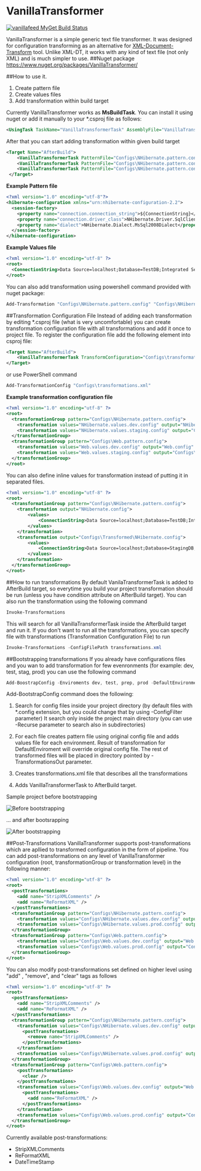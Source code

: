 # VanillaTransformer  
[![vanillafeed MyGet Build Status](https://www.myget.org/BuildSource/Badge/vanillafeed?identifier=a5bad1f8-7580-4e5d-a7ad-2952d2c88719)](https://www.myget.org/)

VanillaTransformer is a simple generic text file transformer. It was designed for configuration transforming as an alternative for [XML-Document-Transform](https://msdn.microsoft.com/en-us/library/dd465326%28v=vs.110%29.aspx) tool. Unlike XML-DT, it works with any kind of text file (not only XML) and is much simpler to use.
##Nuget package
https://www.nuget.org/packages/VanillaTransformer/

##How to use it.
1. Create pattern file
2. Create values files
3. Add transformation within build target

Currently VanillaTransformer works as **MsBuildTask**. You can install it using nuget or add it manually to your *.csproj file as follows:
```XML
<UsingTask TaskName="VanillaTransformerTask" AssemblyFile="VanillaTransformer.dll" />
```
After that you can start adding transformation within given build target
```XML
<Target Name="AfterBuild">   
	<VanillaTransformerTask PatternFile="Configs\NHibernate.pattern.config" ValuesSource="Configs\NHibernate.values.dev.config" OutputPath="NHibernate.config" />
    <VanillaTransformerTask PatternFile="Configs\NHibernate.pattern.config" ValuesSource="Configs\NHibernate.values.test.config" OutputPath="Configs\Transformed\NHibernate.Test.config" />
	<VanillaTransformerTask PatternFile="Configs\NHibernate.pattern.config" ValuesSource="Configs\NHibernate.values.staging.config" OutputPath="Configs\Transformed\NHibernate.Staging.config" />
 </Target>
```
**Example Pattern file**
```XML
<?xml version="1.0" encoding="utf-8"?>
<hibernate-configuration xmlns="urn:nhibernate-configuration-2.2">
  <session-factory>
    <property name="connection.connection_string">${ConnectionString}</property>
    <property name="connection.driver_class">NHibernate.Driver.SqlClientDriver</property>
    <property name="dialect">NHibernate.Dialect.MsSql2008Dialect</property>
  </session-factory>
</hibernate-configuration>
```
**Example Values file**

```XML
<?xml version="1.0" encoding="utf-8" ?>
<root>
  <ConnectionString>Data Source=localhost;Database=TestDB;Integrated Security=true;</ConnectionString>
</root>
```

You can also add transformation using powershell command provided with nuget package:
```PowerShell
Add-Transformation "Configs\NHibernate.pattern.config" "Configs\NHibernate.values.dev.config" "NHibernate.config"
```

##Transformation Configuration File
Instead of adding each transformation by editing *.csproj file (what is very uncomfortable) you can create transformation configuration file with all transformations and add it once to project file. To register the configuration file add the following element into csproj file:

```XML
<Target Name="AfterBuild">
	<VanillaTransformerTask TransformConfiguration="Configs\transformations.xml" />
</Target>
```

or use PowerShell command

```PowerShell
Add-TransformationConfig "Configs\transformations.xml"
```

**Example transformation configuration file**
```XML
<?xml version="1.0" encoding="utf-8" ?>
<root>
  <transformationGroup pattern="Configs\NHibernate.pattern.config">
    <transformation values="NHibernate.values.dev.config" output="NHibernate.config" />
    <transformation values="NHibernate.values.staging.config" output="Configs\Transformed\NHibernate.config" />
  </transformationGroup>
  <transformationGroup pattern="Configs\Web.pattern.config">
    <transformation values="Web.values.dev.config" output="Web.config" />
    <transformation values="Web.values.staging.config" output="Configs\Transformed\Web.config" />
  </transformationGroup>
</root>
```
You can also define inline values for transformation instead of putting it in separated files.
```XML
<?xml version="1.0" encoding="utf-8" ?>
<root>
  <transformationGroup pattern="Configs\NHibernate.pattern.config">
    <transformation output="NHibernate.config">
    	<values>
    		<ConnectionString>Data Source=localhost;Database=TestDB;Integrated Security=true;</ConnectionString>
    	</values>
    </transformation>
    <transformation output="Configs\Transformed\NHibernate.config">
    	<values>
    		<ConnectionString>Data Source=localhost;Database=StagingDB;Integrated Security=true;</ConnectionString>
    	</values>
    </transformation>
  </transformationGroup>
</root>
```
##How to run transformations
By default VanilaTransformerTask is added to AfterBuild target, so everytime you build your project transformation should be run (unless you have condition attribute on AfterBuild target). You can also run the transformation using the following command

```PowerShell
Invoke-Transformations
`````
This will search for all VanillaTransformerTask inside the AfterBuild target and run it. If you don't want to run all the transformations, you can specify file with transformations (Transformation Configuration File) to run

```PowerShell
Invoke-Transformations -ConfigFilePath transformations.xml
`````

##Bootstrapping transformations
If you already have configurations files and you wan to add transformation for few evenronments (for example: dev, test, stag, prod) you can use the following command
```PowerShell
Add-BoostrapConfig -Enviroments dev, test, prep, prod -DefaultEnvironment dev -TransformationsOut TransformedConfigs
```
Add-BootstrapConfig command does the following:


1. Search for config files inside your project directory (by default files with *.config extension, but you could change that by using -ConfigFilter parameter) It search only inside the project main directory (you can use -Recurse parameter to search also in subdirectories)

2. For each file creates pattern file using original config file and adds values file for each environment. Result of transformation for DefaultEnviroment will override original config file. The rest of transformed files will be placed in directory pointed by  -TransformationsOut parameter.

3. Creates transformations.xml file that describes all the transformations

4. Adds VanillaTransformerTask to AfterBuild target.


Sample project before bootstrapping


![Before bootstrapping](https://raw.githubusercontent.com/cezarypiatek/VanillaTransformer/master/Doc/bootstrap_before.jpg)

... and after bootsrapping


![After bootstrapping](https://raw.githubusercontent.com/cezarypiatek/VanillaTransformer/master/Doc/bootstrap_after.jpg)


##Post-Transformations
VanillaTransformer supports post-transformations which are apllied to transformed configuration in the form of pipeline.
You can add post-transformations on any level of VanillaTransformer configuration (root, transformationGroup or transformation level) in the following manner:

```XML
<?xml version="1.0" encoding="utf-8" ?>
<root>
  <postTransformations>
    <add name="StripXMLComments" />
    <add name="ReFormatXML" />
  </postTransformations>
  <transformationGroup pattern="Configs\NHibernate.pattern.config">
    <transformation values="Configs\NHibernate.values.dev.config" output="NHibernate.config" />
    <transformation values="Configs\NHibernate.values.prod.config" output="Configs\Transformed\NHibernate.prod.config" />
  </transformationGroup>
  <transformationGroup pattern="Configs\Web.pattern.config">
    <transformation values="Configs\Web.values.dev.config" output="Web.config" />
    <transformation values="Configs\Web.values.prod.config" output="Configs\Transformed\Web.prod.config" />
  </transformationGroup>
</root>
```

You can also modify post-transformations set defined on higher level using "add" , "remove", and "clear" tags as follows
```XML
<?xml version="1.0" encoding="utf-8" ?>
<root>
  <postTransformations>
    <add name="StripXMLComments" />
    <add name="ReFormatXML" />
  </postTransformations>
  <transformationGroup pattern="Configs\NHibernate.pattern.config">
    <transformation values="Configs\NHibernate.values.dev.config" output="NHibernate.config">
      <postTransformations>
        <remove name="StripXMLComments" />
      </postTransformations>
    </transformation>
    <transformation values="Configs\NHibernate.values.prod.config" output="Configs\Transformed\NHibernate.prod.config" />
  </transformationGroup>
  <transformationGroup pattern="Configs\Web.pattern.config">
    <postTransformations>
      <clear />
    </postTransformations>
    <transformation values="Configs\Web.values.dev.config" output="Web.config" >
      <postTransformations>
        <add name="ReFormatXML" />
      </postTransformations>
    </transformation>
    <transformation values="Configs\Web.values.prod.config" output="Configs\Transformed\Web.prod.config" />
  </transformationGroup>
</root>
```

Currently available post-transformations:
* StripXMLComments
* ReFormatXML
* DateTimeStamp
